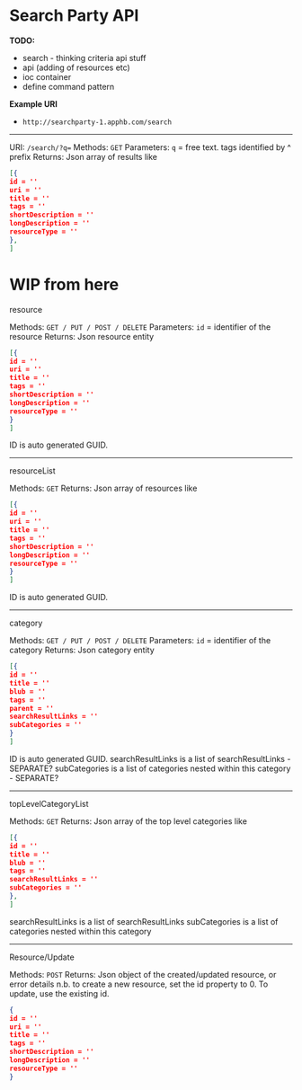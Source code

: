 Search Party API
===

**TODO:**

 - search - thinking criteria api stuff
 - api (adding of resources etc)
 - ioc container
 - define command pattern

**Example URI**
 - ```http://searchparty-1.apphb.com/search```

 ---
URI: ```/search/?q=```
Methods: ```GET```
Parameters: ```q```
 = free text. tags identified by ^ prefix
Returns:
Json array of results like

```json
[{
id = ''
uri = ''
title = ''
tags = ''
shortDescription = ''
longDescription = ''
resourceType = ''
},
]
```


WIP from here
===
resource

Methods: ```GET / PUT / POST / DELETE```
Parameters: ```id```
 = identifier of the resource
Returns:
Json resource entity

```json
[{
id = ''
uri = ''
title = ''
tags = ''
shortDescription = ''
longDescription = ''
resourceType = ''
}
]
```

ID is auto generated GUID.

----------------------------------------------------------
resourceList

Methods: ```GET```
Returns:
Json array of resources like

```json
[{
id = ''
uri = ''
title = ''
tags = ''
shortDescription = ''
longDescription = ''
resourceType = ''
}
]
```

ID is auto generated GUID.

----------------------------------------------------------
category		 

Methods: ```GET / PUT / POST / DELETE```
Parameters: ```id```
 = identifier of the category
Returns:
Json category entity

```json
[{
id = ''
title = ''
blub = ''
tags = ''
parent = ''
searchResultLinks = ''
subCategories = ''
}
]
```

ID is auto generated GUID.
searchResultLinks is a list of searchResultLinks - SEPARATE?
subCategories is a list of categories nested within this category - SEPARATE?

----------------------------------------------------------

topLevelCategoryList	 

Methods: ```GET```
Returns:
Json array of the top level categories like

```json
[{
id = ''
title = ''
blub = ''
tags = ''
searchResultLinks = ''
subCategories = ''
},
]
```

searchResultLinks is a list of searchResultLinks
subCategories is a list of categories nested within this category

----------------------------------------------------------

Resource/Update

Methods: ```POST```
Returns:
Json object of the created/updated resource, or error details
n.b. to create a new resource, set the id property to 0. To update, use the existing id.

```json
{
id = ''
uri = ''
title = ''
tags = ''
shortDescription = ''
longDescription = ''
resourceType = ''
}

```
